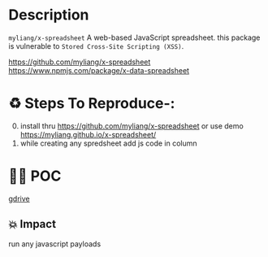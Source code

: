 # Description

`myliang/x-spreadsheet` A web-based JavaScript spreadsheet. this package is vulnerable to `Stored Cross-Site Scripting (XSS)`.

https://github.com/myliang/x-spreadsheet
https://www.npmjs.com/package/x-data-spreadsheet
# :recycle:  Steps To Reproduce-:  
  0) install thru https://github.com/myliang/x-spreadsheet or use demo https://myliang.github.io/x-spreadsheet/
  1) while creating any spredsheet add js code in column  
# :male_detective: POC
  [gdrive](https://drive.google.com/file/d/1VqfAgldmtY-qrgHRfizVvAH2oIFZVT-q/view?usp=sharing)
## 💥 Impact
run any javascript payloads
